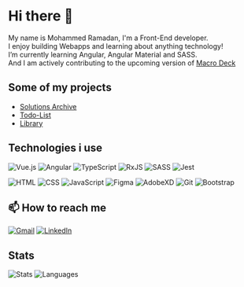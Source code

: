# Hi there 👋

My name is Mohammed Ramadan, I'm a Front-End developer.
\
I enjoy building Webapps and learning about anything technology!
\
I’m currently learning Angular, Angular Material and SASS.
\
And I am actively contributing to the upcoming version of [Macro Deck](https://github.com/Macro-Deck-App)

## Some of my projects

- [Solutions Archive](https://github.com/imohammedramadan/Sol-Chive)
- [Todo-List](https://github.com/imohammedramadan/TOP-Todo-List)
- [Library](https://github.com/imohammedramadan/TOP-Library)

## Technologies i use
![Vue.js](https://img.shields.io/badge/Vuejs-42b883?style=for-the-badge&logo=vuedotjs&logoColor=white)
![Angular](https://img.shields.io/badge/Angular-dd0031?style=for-the-badge&logo=Angular&logoColor=white)
![TypeScript](https://img.shields.io/badge/TypeScript-3178c6?style=for-the-badge&logo=typescript&logoColor=white)
![RxJS](https://img.shields.io/badge/RxJS-c2185b?style=for-the-badge&logo=reactivex&logoColor=white)
![SASS](https://img.shields.io/badge/SASS-cf649a?style=for-the-badge&logo=SASS&logoColor=white)
![Jest](https://img.shields.io/badge/Jest-99425b?style=for-the-badge&logo=Jest&logoColor=white)

![HTML](https://img.shields.io/badge/html5-e44d26?style=for-the-badge&logo=html5&logoColor=white)
![CSS](https://img.shields.io/badge/css3-0070ba?style=for-the-badge&logo=css3&logoColor=white)
![JavaScript](https://img.shields.io/badge/JavaScript-f7e018?style=for-the-badge&logo=javascript&logoColor=000000)
![Figma](https://img.shields.io/badge/Figma-2c2c2c?style=for-the-badge&logo=Figma&logoColor=white)
![AdobeXD](https://img.shields.io/badge/AdobeXD-450135?style=for-the-badge&logo=AdobeXd&logoColor=white)
![Git](https://img.shields.io/badge/Git-f54d27?style=for-the-badge&logo=Git&logoColor=white)
![Bootstrap](https://img.shields.io/badge/Bootstrap-702cf4?style=for-the-badge&logo=Bootstrap&logoColor=white)

## 📫 How to reach me
[![Gmail](https://img.shields.io/badge/Gmail-D14836?style=for-the-badge&logo=gmail&logoColor=white)](mailto:mohammed.ramadan1474@gmail.com)
[![LinkedIn](https://img.shields.io/badge/LinkedIn-0077B5?style=for-the-badge&logo=linkedin&logoColor=white)](https://www.linkedin.com/in/imohammedramadan/)

## Stats

![Stats](https://github-readme-stats.vercel.app/api?username=imohammedramadan&theme=tokyonight&show_icons=true&count_private=true)
![Languages](https://github-readme-stats.vercel.app/api/top-langs/?username=imohammedramadan&show_icons=true&theme=tokyonight&layout=compact)
